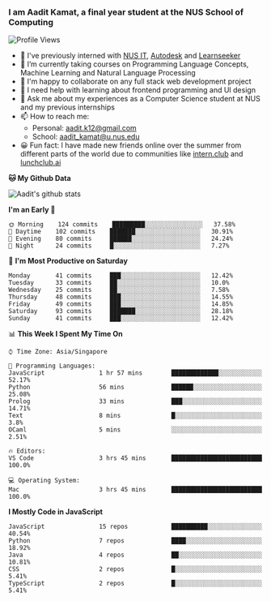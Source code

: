 ### I am Aadit Kamat, a final year student at the NUS School of Computing

![Profile Views](https://komarev.com/ghpvc/?username=aaditkamat)

- 🏢 I've previously interned with [NUS IT](https://nusit.nus.edu.sg/), [Autodesk](https://www.autodesk.com.sg/) and [Learnseeker](https://learnseeker.com/) 
- 🌱 I’m currently taking courses on Programming Language Concepts, Machine Learning and Natural Language Processing
- 👯 I'm happy to collaborate on any full stack web development project
- 🤔 I need help with learning about frontend programming and UI design
- 💬 Ask me about my experiences as a Computer Science student at NUS and my previous internships
- 📫 How to reach me: 
     - Personal: aadit.k12@gmail.com
     - School: aadit_kamat@u.nus.edu
- 😀 Fun fact: I have made new friends online over the summer from different parts of the world due to communities <t> like [intern.club](https://intern.club) and [lunchclub.ai](https://lunchclub.ai/)
     
**🐱 My Github Data**  
     
![Aadit's github stats](https://github-readme-stats.vercel.app/api?username=aaditkamat&count_private=true&show_icons=true)

<!--START_SECTION:waka-->
**I'm an Early 🐤** 

```text
🌞 Morning    124 commits    █████████░░░░░░░░░░░░░░░░   37.58% 
🌆 Daytime    102 commits    ███████░░░░░░░░░░░░░░░░░░   30.91% 
🌃 Evening    80 commits     ██████░░░░░░░░░░░░░░░░░░░   24.24% 
🌙 Night      24 commits     █░░░░░░░░░░░░░░░░░░░░░░░░   7.27%

```
📅 **I'm Most Productive on Saturday** 

```text
Monday       41 commits     ███░░░░░░░░░░░░░░░░░░░░░░   12.42% 
Tuesday      33 commits     ██░░░░░░░░░░░░░░░░░░░░░░░   10.0% 
Wednesday    25 commits     ██░░░░░░░░░░░░░░░░░░░░░░░   7.58% 
Thursday     48 commits     ███░░░░░░░░░░░░░░░░░░░░░░   14.55% 
Friday       49 commits     ███░░░░░░░░░░░░░░░░░░░░░░   14.85% 
Saturday     93 commits     ███████░░░░░░░░░░░░░░░░░░   28.18% 
Sunday       41 commits     ███░░░░░░░░░░░░░░░░░░░░░░   12.42%

```


📊 **This Week I Spent My Time On** 

```text
⌚︎ Time Zone: Asia/Singapore

💬 Programming Languages: 
JavaScript               1 hr 57 mins        █████████████░░░░░░░░░░░░   52.17% 
Python                   56 mins             ██████░░░░░░░░░░░░░░░░░░░   25.08% 
Prolog                   33 mins             ███░░░░░░░░░░░░░░░░░░░░░░   14.71% 
Text                     8 mins              █░░░░░░░░░░░░░░░░░░░░░░░░   3.8% 
OCaml                    5 mins              ░░░░░░░░░░░░░░░░░░░░░░░░░   2.51%

🔥 Editors: 
VS Code                  3 hrs 45 mins       █████████████████████████   100.0%

💻 Operating System: 
Mac                      3 hrs 45 mins       █████████████████████████   100.0%

```

**I Mostly Code in JavaScript** 

```text
JavaScript               15 repos            ██████████░░░░░░░░░░░░░░░   40.54% 
Python                   7 repos             ████░░░░░░░░░░░░░░░░░░░░░   18.92% 
Java                     4 repos             ██░░░░░░░░░░░░░░░░░░░░░░░   10.81% 
CSS                      2 repos             █░░░░░░░░░░░░░░░░░░░░░░░░   5.41% 
TypeScript               2 repos             █░░░░░░░░░░░░░░░░░░░░░░░░   5.41%

```



<!--END_SECTION:waka-->

